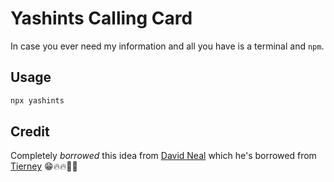 # Yashints Calling Card

In case you ever need my information and all you have is a terminal and `npm`.

## Usage

```bash
npx yashints
```

## Credit

Completely *borrowed* this idea from [David Neal](https://github.com/reverentgeek) which he's borrowed from [Tierney](https://github.com/bnb/bitandbang) 😁🔥🔥👨‍💻